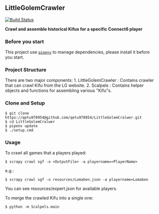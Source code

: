 ## LittleGolemCrawler
[![Build Status](https://travis-ci.com/qetu970954/LittleGolemCralwer.svg?token=7esN258CaAa7xyc7UmSY&branch=master)](https://travis-ci.com/qetu970954/LittleGolemCralwer)


**Crawl and assemble historical Kifus for a specific Connect6 player**

### Before you start
This project use [`pipenv`]("https://github.com/pypa/pipenv") to manage dependencies, 
please install it before you start.

### Project Structure
There are two major components:
    1. LittleGolemCrawler : Contains crawler that can crawl Kifu from the LG website.
    2. Scalpels : Contains helper objects and functions for assembling various "Kifu"s.
 
### Clone and Setup 
```shell
$ git clone https://qetu970954@github.com/qetu970954/LittleGolemCralwer.git
$ cd LittleGolemCralwer
$ pipenv update
$ ./setup.cmd
```

### Usage

To crawl all games that a players played:
```
$ scrapy crawl sgf -o <OutputFile> -a playername=<PlayerName>
```
e.g.:
```shell
$ scrapy crawl sgf -o resources/Lomaben.json -a playername=Lomaben
```

You can see resources/expert.json for available players.

To merge the crawled Kifu into a single one:

```shell
$ python -m Scalpels.main
```